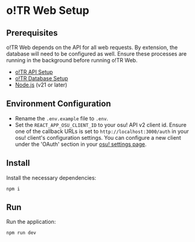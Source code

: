 # o!TR Web Setup

## Prerequisites

o!TR Web depends on the API for all web requests. By extension, the database will need to be configured as well. Ensure these processes are running in the background before running o!TR Web.

- [o!TR API Setup](/api/development/setup/en.md)
- [o!TR Database Setup](/api/maintenance/database/en.md)
- [Node.js](https://nodejs.org/en) (v21 or later)

## Environment Configuration

- Rename the `.env.example` file to `.env`.
- Set the `REACT_APP_OSU_CLIENT_ID` to your osu! API v2 client id. Ensure one of the callback URLs is set to `http://localhost:3000/auth` in your osu! client's configuration settings. You can configure a new client under the 'OAuth' section in your [osu! settings page](https://osu.ppy.sh/home/account/edit).

## Install

Install the necessary dependencies:

```
npm i
```

## Run

Run the application:

```
npm run dev
```